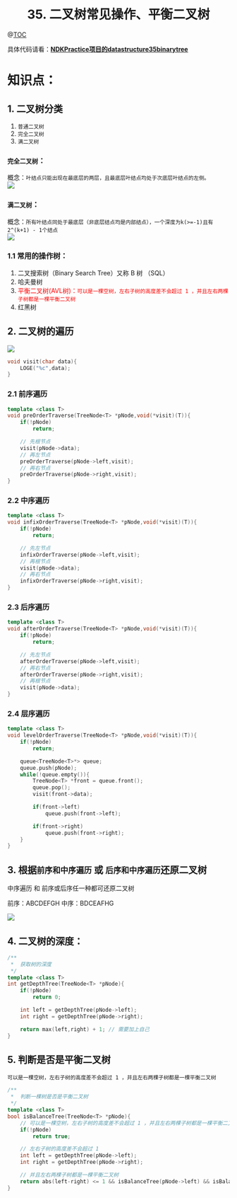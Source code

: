 # <center>35. 二叉树常见操作、平衡二叉树<center>
@[TOC](数据结构和算法)

具体代码请看：**[NDKPractice项目的datastructure35binarytree](https://github.com/EastUp/NDKPractice/tree/master/datastructure35binarytree)**

# 知识点：


## 1. 二叉树分类

1. `普通二叉树`
2. `完全二叉树`
3. `满二叉树`

### `完全二叉树`：
概念：`叶结点只能出现在最底层的两层，且最底层叶结点均处于次底层叶结点的左侧。`  
![](../pic/35.完全二叉树.png)

### `满二叉树`：
概念：`所有叶结点同处于最底层（非底层结点均是内部结点），一个深度为k(>=-1)且有2^(k+1) - 1个结点`  
![](../pic/35.满二叉树.png)

### 1.1 常用的操作树：

1. 二叉搜索树（Binary Search Tree）又称 B 树 （SQL）
2. 哈夫曼树
3. <font color = red>平衡二叉树(AVL树)：`可以是一棵空树，左右子树的高度差不会超过 1 ，并且左右两棵子树都是一棵平衡二叉树`</font>
4. 红黑树





## 2. 二叉树的遍历

![](../pic/35.二叉树遍历.png)

```c++
void visit(char data){
    LOGE("%c",data);
}
```

### 2.1 前序遍历

```c++
template <class T>
void preOrderTraverse(TreeNode<T> *pNode,void(*visit)(T)){
    if(!pNode)
        return;

    // 先根节点
    visit(pNode->data);
    // 再左节点
    preOrderTraverse(pNode->left,visit);
    // 再右节点
    preOrderTraverse(pNode->right,visit);
}
```
### 2.2 中序遍历

```c++
template <class T>
void infixOrderTraverse(TreeNode<T> *pNode,void(*visit)(T)){
    if(!pNode)
        return;

    // 先左节点
    infixOrderTraverse(pNode->left,visit);
    // 再根节点
    visit(pNode->data);
    // 再右节点
    infixOrderTraverse(pNode->right,visit);
}
```

### 2.3 后序遍历

```c++
template <class T>
void afterOrderTraverse(TreeNode<T> *pNode,void(*visit)(T)){
    if(!pNode)
        return;

    // 先左节点
    afterOrderTraverse(pNode->left,visit);
    // 再右节点
    afterOrderTraverse(pNode->right,visit);
    // 再根节点
    visit(pNode->data);
}
```

### 2.4 层序遍历

```c++
template <class T>
void levelOrderTraverse(TreeNode<T> *pNode,void(*visit)(T)){
    if(!pNode)
        return;

    queue<TreeNode<T>*> queue;
    queue.push(pNode);
    while(!queue.empty()){
        TreeNode<T> *front = queue.front();
        queue.pop();
        visit(front->data);

        if(front->left)
            queue.push(front->left);

        if(front->right)
            queue.push(front->right);
    }
}
```


## 3. 根据`前序和中序遍历` 或 `后序和中序遍历`还原二叉树

中序遍历 和 前序或后序任一种都可还原二叉树

前序：ABCDEFGH
中序：BDCEAFHG

![](../pic/35.前序和中序遍历还原二叉树.png)

## 4. 二叉树的深度：

```c++
/**
 *  获取树的深度
 */
template <class T>
int getDepthTree(TreeNode<T> *pNode){
    if(!pNode)
        return 0;

    int left = getDepthTree(pNode->left);
    int right = getDepthTree(pNode->right);

    return max(left,right) + 1; // 需要加上自己
}
```

## 5. 判断是否是平衡二叉树
`可以是一棵空树，左右子树的高度差不会超过 1 ，并且左右两棵子树都是一棵平衡二叉树`


```c++
/**
 *  判断一棵树是否是平衡二叉树
 */
template <class T>
bool isBalanceTree(TreeNode<T> *pNode){
    // 可以是一棵空树，左右子树的高度差不会超过 1 ，并且左右两棵子树都是一棵平衡二叉树
    if(!pNode)
        return true;

    // 左右子树的高度差不会超过 1
    int left = getDepthTree(pNode->left);
    int right = getDepthTree(pNode->right);

    // 并且左右两棵子树都是一棵平衡二叉树
    return abs(left-right) <= 1 && isBalanceTree(pNode->left) && isBalanceTree(pNode->right);
}
```



















